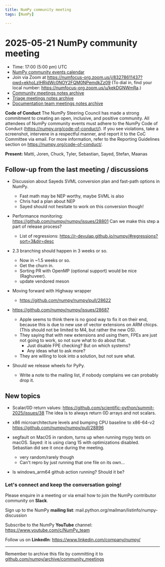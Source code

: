 ```yaml
---
title: NumPy community meeting
tags: [NumPy]

---
```


# 2025-05-21 NumPy community meeting

- Time: 17:00 (5:00 pm) UTC
- [NumPy community events calendar](https://scientific-python.org/calendars/)
- Join via Zoom at https://numfocus-org.zoom.us/j/83278611437?pwd=ekhoLzlHRjdWc0NOY2FQM0NPemdkZz09 (To dial in, find your local number: https://numfocus-org.zoom.us/u/kekDGNWmRa.)
- [Community meetings notes archive](https://github.com/numpy/archive/tree/main/community_meetings)
- [Triage meetings notes archive](https://github.com/numpy/archive/tree/master/triage_meetings)
- [Documentation team meetings notes archive](https://github.com/numpy/archive/tree/main/docs_team_meetings)

**Code of Conduct**
The NumPy Steering Council has made a strong commitment to creating an open, inclusive, and positive community. 
All attendees of NumPy community events must adhere to the NumPy Code of Conduct (https://numpy.org/code-of-conduct/). 
If you see violations, take a screenshot, intervene in a respectful manner, and report it to the CoC Committee via email. For more information, refer to the Reporting Guidelines section on https://numpy.org/code-of-conduct/.

**Present:** Matti, Joren, Chuck, Tyler, Sebastian, Sayed, Stefan, Maanas


## Follow-up from the last meeting / discussions

- Discussion about Sayeds SVML conversion plan and fast-path options in NumPy.
  - Fast math may be NEP worthy, maybe SVML is also
  - Chris had a plan about NEP
  - Sayed should not hesitate to work on this conversion though!

- Performance monitoring: https://github.com/numpy/numpy/issues/28801 Can we make this step a part of release process? 
    - List of regressions: https://r-devulap.github.io/numpy/#regressions?sort=3&dir=desc

- 2.3 branching should happen in 3 weeks or so.
  - Now in ~1.5 weeks or so.
  - Get the churn in.
  - Sorting PR with OpenMP (optional support) would be nice (Raghuveer).
  - update vendored meson

- Moving forward with Highway wrapper
  - https://github.com/numpy/numpy/pull/28622

* https://github.com/numpy/numpy/issues/28687
    * Apple seems to think there is no good way to fix it on their end, because this is due to new use of vector extensions on ARM chicps.  (This should not be limited to M4, but rather the new OS).
    * They saying that with new extensions and using them, FPEs are just not going to work, so not sure what to do about that.
        * Just disable FPE checking?  But on which systems?
        * Any ideas what to ask more?
    * They are willing to look into a solution, but not sure what.

* Should we release wheels for PyPy.
  * Write a note to the mailing list, if nobody complains we can probably drop it.

## New topics

- Scalar/0D return values: https://github.com/scientific-python/summit-2025/issues/38
  The idea is to always return 0D arrays and not scalars.

- x86 microarchitecture levels  and bumping CPU baseline to x86-64-v2
https://github.com/numpy/numpy/pull/28896

- segfault on MacOS in random, turns up when running mypy tests on macOS. Sayed: it is using clang 15 with optimizations disabled. Sebastian did see it once during the meeting.
  - very random/rarely though
  - Can't repro by just running that one file on its own...  

- Is windows_arm64 github action running? Should it be?


### Let's connect and keep the conversation going!

Please enquire in a meeting or via email how to join the NumPy contributor community on **Slack**.

Sign up to the NumPy **mailing list**: mail.python.org/mailman/listinfo/numpy-discussion

Subscribe to the NumPy **YouTube** channel: https://www.youtube.com/c/NumPy_team

Follow us on **LinkedIn**: https://www.linkedin.com/company/numpy/

---
Remember to archive this file by committing it to [github.com/numpy/archive/community_meetings](https://github.com/numpy/archive/tree/main/community_meetings)
